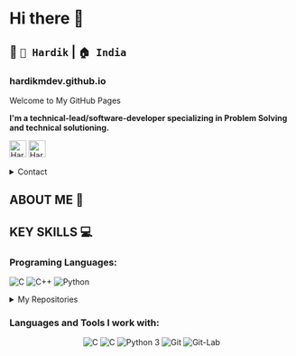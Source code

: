 # Hi there 👋
## 🔭 `👦 Hardik` | `🏠 India` 
### hardikmdev.github.io
Welcome to My GitHub Pages

<p>
    <b>I'm a technical-lead/software-developer specializing in Problem Solving and technical solutioning.</b>
    <br>
<!--     <a href="">Resume</a> -->
</p>

<!--
#### CONNECT WITH ME 👁‍🗨
-->
<p>
    <a href="https://www.linkedin.com/in/hardikmdev" target="_blank"><img src="https://cdn.jsdelivr.net/npm/simple-icons@v3/icons/linkedin.svg" alt="Hardik's LinkedIn Profile" height="30" width="30"></a>
    <a href="https://twitter.com/hardikmdev" target="_blank"><img src="https://cdn.jsdelivr.net/npm/simple-icons@v3/icons/twitter.svg" alt="Hardik's Twitter Profile" height="30" width="30"></a>
</p>

<details>
  <summary>Contact</summary>
      <ul>
        <li>LinkedIn: <a href="https://www.linkedin.com/in/hardikmdev/">https://www.linkedin.com/in/hardikmdev/</a></li>
        <li>Twitter: <a href="https://twitter.com/hardikmdev">https://twitter.com/hardikmdev</a></li>
      </ul>
<!--     </li> -->
</details> 

## ABOUT ME 👋 
<TODO>
    
## KEY SKILLS :computer:

### Programing Languages:

![C](https://img.shields.io/badge/c-%2300599C.svg?style=for-the-badge&logo=c&logoColor=white)
![C++](https://img.shields.io/badge/c++-%2300599C.svg?style=for-the-badge&logo=c%2B%2B&logoColor=white)
![Python](https://img.shields.io/badge/-Python-%233776AB?style=for-the-badge&logo=Python&logoColor=white)
<!-- ![Python](https://img.shields.io/badge/-Python-%233776AB?style=flat-square&logo=Python&logoColor=ffffff) -->

<!-- #### LANGUAGES
<img alt="Python" width="30px" src="https://raw.githubusercontent.com/simple-icons/simple-icons/develop/icons/python.svg"/>
|--|--|--|--|--|--|
 
<!--
![Python](https://img.shields.io/badge/-Python-%233776AB?style=flat-square&logo=Python&logoColor=ffffff)
-->

<details>
    <summary>My Repositories</summary>
    <ul>
       <TODO>
    </ul>
</details>

### Languages and Tools I work with:

<div align="center">
    <img alt="C" src="https://img.shields.io/badge/C-00599C?style=for-the-badge&logo=c&logoColor=white">
    <img alt="C" src="https://img.shields.io/badge/C++-00599C?style=for-the-badge&logo=c%2B%2B&logoColor=white">
    <img alt="Python 3" src="https://img.shields.io/badge/Python-37709F?style=for-the-badge&logo=python&logoColor=white">
    <img alt="Git" src="https://img.shields.io/badge/Git-f05030?&style=for-the-badge&logo=git&logoColor=white">
    <img alt="Git-Lab" src="https://img.shields.io/badge/GitLab-330F63?style=for-the-badge&logo=gitlab&logoColor=white">
</div>
